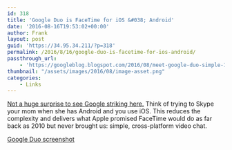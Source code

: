 ```yaml
---
id: 318
title: 'Google Duo is FaceTime for iOS &#038; Android'
date: '2016-08-16T19:53:02+00:00'
author: Frank
layout: post
guid: 'https://34.95.34.211/?p=318'
permalink: /2016/8/16/google-duo-is-facetime-for-ios-android/
passthrough_url:
    - 'https://googleblog.blogspot.com/2016/08/meet-google-duo-simple-1-to-1-video.html'
thumbnail: "/assets/images/2016/08/image-asset.png"
categories:
    - Links
---
```


[Not a huge surprise to see Google striking here.](https://googleblog.blogspot.com/2016/08/meet-google-duo-simple-1-to-1-video.html) Think of trying to Skype your mom when she has Android and you use iOS. This reduces the complexity and delivers what Apple promised FaceTime would do as far back as 2010 but never brought us: simple, cross-platform video chat.

[Google Duo screenshot]({{site.url}}{{site.baseurl}}/assets/images/2016/08/image-asset.png)